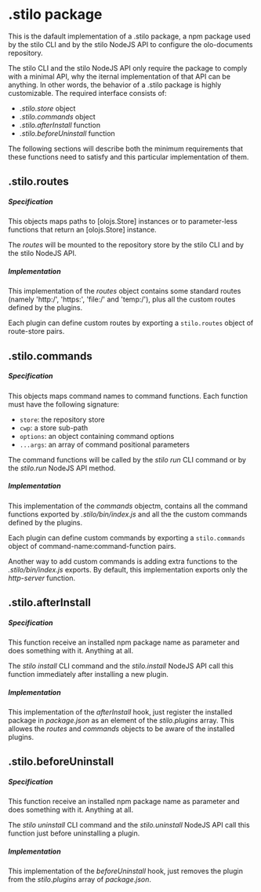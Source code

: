 # .stilo package

This is the dafault implementation of a .stilo package, a npm package used 
by the stilo CLI and by the stilo NodeJS API to configure the olo-documents 
repository.

The stilo CLI and the stilo NodeJS API only require the package to comply 
with a minimal API, why the iternal implementation of that API can be 
anything. In other words, the behavior of a .stilo package is highly 
customizable. The required interface consists of:

- *.stilo.store* object
- *.stilo.commands* object
- *.stilo.afterInstall* function
- *.stilo.beforeUninstall* function

The following sections will describe both the minimum requirements that 
these functions need to satisfy and this particular implementation of 
them.



## .stilo.routes

##### Specification
This objects maps paths to [olojs.Store] instances or to parameter-less
functions that return an [olojs.Store] instance.

The *routes* will be mounted to the repository store by the stilo CLI 
and by the stilo NodeJS API.

##### Implementation
This implementation of the *routes* object contains some standard routes 
(namely 'http:/', 'https:', 'file:/' and 'temp:/'), plus all the custom 
routes defined by the plugins.

Each plugin can define custom routes by exporting a `stilo.routes` object 
of route-store pairs.



## .stilo.commands 

##### Specification
This objects maps command names to command functions. Each function must have 
the following signature:

- `store`: the repository store 
- `cwp`: a store sub-path
- `options`: an object containing command options
- `...args`: an array of command positional parameters

The command functions will be called by the *stilo run* CLI command or by the 
*stilo.run* NodeJS API method.

##### Implementation
This implementation of the *commands* objectm, contains all the command 
functions exported by *.stilo/bin/index.js* and all the the custom commands 
defined by the plugins.

Each plugin can define custom commands by exporting a `stilo.commands` object 
of command-name:command-function pairs.

Another way to add custom commands is adding extra functions to the 
*.stilo/bin/index.js* exports. By default, this implementation exports only 
the *http-server* function.



## .stilo.afterInstall

##### Specification
This function receive an installed npm package name as parameter and does 
something with it. Anything at all.

The *stilo install* CLI command and the *stilo.install* NodeJS API call 
this function immediately after installing a new plugin.

##### Implementation
This implementation of the *afterInstall* hook, just register the installed 
package in *package.json* as an element of the *stilo.plugins* array. This 
allowes the *routes* and *commands* objects to be aware of the installed 
plugins.


## .stilo.beforeUninstall

##### Specification
This function receive an installed npm package name as parameter and does 
something with it. Anything at all.

The *stilo uninstall* CLI command and the *stilo.uninstall* NodeJS API call 
this function just before uninstalling a plugin.

##### Implementation
This implementation of the *beforeUninstall* hook, just removes the plugin 
from the *stilo.plugins* array of *package.json*.





[olo.Store]: https://github.com/onlabsorg/olojs/blob/master/docs/store.md
   
